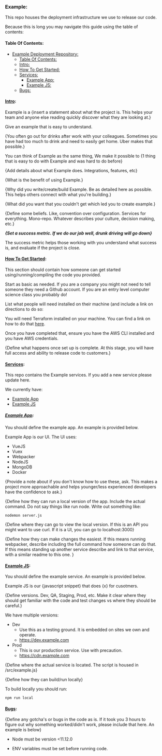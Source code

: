 ### Example:

This repo houses the deployment infrastructure we use to release our code.

Because this is long you may navigate this guide using the table of contents:

#### Table Of Contents:

- [Example Deployment Repository:](#example-deployment-repository)
  - [Table Of Contents:](#table-of-contents)
  - [Intro:](#intro)
  - [How To Get Started:](#how-to-get-started)
  - [Services:](#services)
    - [Example App:](#example-app)
    - [Example JS:](#example-js)
  - [Bugs:](#bugs)

#### [Intro](#table-of-contents):

Example is a {insert a statement about what the project is. This helps your team and anyone else reading quickly discover what they are looking at.}

Give an example that is easy to understand.

{You often go out for drinks after work with your colleagues. Sometimes you have had too much to drink and need to easily get home. Uber makes that possible.} 

You can think of Example as the same thing, We make it possible to {1 thing that is easy to do with Example and was hard to do before}

{Add details about what Example does. Integrations, features, etc}

{What is the benefit of using Example.}

{Why did you write/create/build Example. Be as detailed here as possible. This helps others connect with what you're building.}

{What did you want that you couldn't get which led you to create example.}

{Define some beliefs. Like, convention over configuration. Services for everything. Mono-repo. Whatever describes your culture, decision making, etc.}


***{Set a success metric. If we do our job well, drunk driving will go down}***

The success metric helps those working with you understand what success is, and evaluate if the project is close.

#### [How To Get Started](#table-of-contents):

This section should contain how someone can get started using/running/compiling the code you provided. 

Start as basic as needed. If you are a company you might not need to tell someone they need a Github account. If you are an entry level computer science class you probably do!

List what people will need installed on their machine (and include a link on directions to do so: 


You will need Terraform installed on your machine. You can find a link on how to do that [here](https://learn.hashicorp.com/terraform/getting-started/install.html).

Once you have completed that, ensure you have the AWS CLI installed and you have AWS credentials.

{Define what happens once set up is complete. At this stage, you will have full access and ability to release code to customers.}


#### [Services](#table-of-contents):

This repo contains the Example services. If you add a new service please update here.

We currently have:

* [Example App](#example-app)
* [Example JS](#example-js)

##### [Example App](#services):

You should define the example app. An example is provided below.

Example App is our UI. The UI uses:

* VueJS
* Vuex
* Webpacker
* NodeJS
* MongoDB
* Docker

{Provide a note about if you don't know how to use these, ask. This makes a project more approachable and helps younger/less experienced developers have the confidence to ask.}

{Define how they can run a local version of the app. Include the actual command. Do not say things like run node. Write out something like: 
```
nodemon server.js
```

{Define where they can go to view the local version. If this is an API you might want to use curl. If it is a UI, you can go to localhost:3000}

{Define how they can make changes the easiest. If this means running webpacker, describe including the full command how someone can do that. If this means standing up another service describe and link to that service, with a similar readme to this one. }


#### [Example JS](#table-of-contents):

You should define the example service. An example is provided below.

Example JS is our {javascript snippet} that does {x} for cusotmers.

{Define versions. Dev, QA, Staging, Prod, etc. Make it clear where they should get familiar with the code and test changes vs where they should be careful.}

We have multiple versions:

* Dev
  - Use this as a testing ground. It is embedded on sites we own and operate.
  - https://dev.example.com
* Prod
  - This is our production service. Use with precaution.
  - https://cdn.example.com


{Define where the actual service is located. The script is housed in /src/example.js}

{Define how they can build/run locally}

To build locally you should run:

```
npm run local
```


#### [Bugs](#table-of-contents):

{Define any gotcha's or bugs in the code as is. If it took you 3 hours to figure out why something worked/didn't work, please include that here. An example is below}

* Node must be version <11.12.0 

* ENV variables must be set before running code. 
